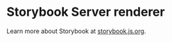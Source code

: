 # Storybook Server renderer

Learn more about Storybook at [storybook.js.org](https://storybook.js.org/?utm_source=readme).
